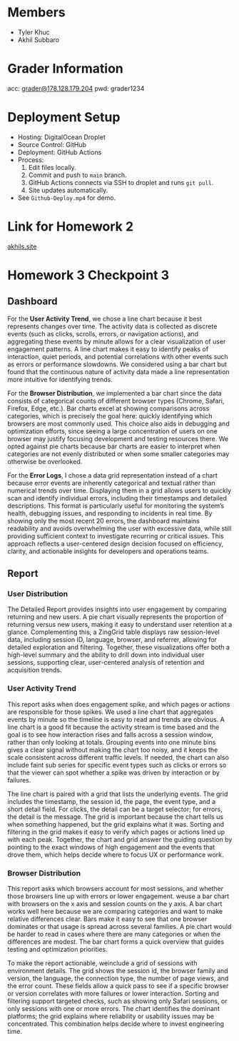 # Members
- Tyler Khuc
- Akhil Subbaro

# Grader Information

acc: grader@178.128.179.204
pwd: grader1234

# Deployment Setup

- Hosting: DigitalOcean Droplet
- Source Control: GitHub
- Deployment: GitHub Actions
- Process:
  1. Edit files locally.
  2. Commit and push to `main` branch.
  3. GitHub Actions connects via SSH to droplet and runs `git pull`.
  4. Site updates automatically.
- See `Github-Deploy.mp4` for demo.

# Link for Homework 2
[akhils.site](https://akhils.site/src/)


# Homework 3 Checkpoint 3

## Dashboard

For the **User Activity Trend**, we chose a line chart because it best represents changes over time. The activity data is collected as discrete events (such as clicks, scrolls, errors, or navigation actions), and aggregating these events by minute allows for a clear visualization of user engagement patterns. A line chart makes it easy to identify peaks of interaction, quiet periods, and potential correlations with other events such as errors or performance slowdowns. We considered using a bar chart but found that the continuous nature of activity data made a line representation more intuitive for identifying trends.

For the **Browser Distribution**, we implemented a bar chart since the data consists of categorical counts of different browser types (Chrome, Safari, Firefox, Edge, etc.). Bar charts excel at showing comparisons across categories, which is precisely the goal here: quickly identifying which browsers are most commonly used. This choice also aids in debugging and optimization efforts, since seeing a large concentration of users on one browser may justify focusing development and testing resources there. We opted against pie charts because bar charts are easier to interpret when categories are not evenly distributed or when some smaller categories may otherwise be overlooked.


For the **Error Logs**, I chose a data grid representation instead of a chart because error events are inherently categorical and textual rather than numerical trends over time. Displaying them in a grid allows users to quickly scan and identify individual errors, including their timestamps and detailed descriptions. This format is particularly useful for monitoring the system’s health, debugging issues, and responding to incidents in real time. By showing only the most recent 20 errors, the dashboard maintains readability and avoids overwhelming the user with excessive data, while still providing sufficient context to investigate recurring or critical issues. This approach reflects a user-centered design decision focused on efficiency, clarity, and actionable insights for developers and operations teams.


## Report

### User Distribution

The Detailed Report provides insights into user engagement by comparing returning and new users. A pie chart visually represents the proportion of returning versus new users, making it easy to understand user retention at a glance. Complementing this, a ZingGrid table displays raw session-level data, including session ID, language, browser, and referrer, allowing for detailed exploration and filtering. Together, these visualizations offer both a high-level summary and the ability to drill down into individual user sessions, supporting clear, user-centered analysis of retention and acquisition trends.

### User Activity Trend
This report asks when does engagement spike, and which pages or actions are responsible for those spikes. We used a line chart that aggregates events by minute so the timeline is easy to read and trends are obvious. A line chart is a good fit because the activity stream is time based and the goal is to see how interaction rises and falls across a session window, rather than only looking at totals. Grouping events into one minute bins gives a clear signal without making the chart too noisy, and it keeps the scale consistent across different traffic levels. If needed, the chart can also include faint sub series for specific event types such as clicks or errors so that the viewer can spot whether a spike was driven by interaction or by failures.

The line chart is paired with a grid that lists the underlying events. The grid includes the timestamp, the session id, the page, the event type, and a short detail field. For clicks, the detail can be a target selector; for errors, the detail is the message. The grid is important because the chart tells us when something happened, but the grid explains what it was. Sorting and filtering in the grid makes it easy to verify which pages or actions lined up with each peak. Together, the chart and grid answer the guiding question by pointing to the exact windows of high engagement and the events that drove them, which helps decide where to focus UX or performance work. 

### Browser Distribution
This report asks which browsers account for most sessions, and whether those browsers line up with errors or lower engagement. weuse a bar chart with browsers on the x axis and session counts on the y axis. A bar chart works well here because we are comparing categories and want to make relative differences clear. Bars make it easy to see that one browser dominates or that usage is spread across several families. A pie chart would be harder to read in cases where there are many categories or when the differences are modest. The bar chart forms a quick overview that guides testing and optimization priorities.

To make the report actionable, weinclude a grid of sessions with environment details. The grid shows the session id, the browser family and version, the language, the connection type, the number of page views, and the error count. These fields allow a quick pass to see if a specific browser or version correlates with more failures or lower interaction. Sorting and filtering support targeted checks, such as showing only Safari sessions, or only sessions with one or more errors. The chart identifies the dominant platforms; the grid explains where reliability or usability issues may be concentrated. This combination helps decide where to invest engineering time. 




